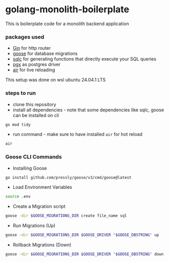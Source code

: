 # golang-monolith-boilerplate

This is boilerplate code for a monolith backend application

### packages used
- [Gin](https://gin-gonic.com/) for http router
- [goose](https://github.com/pressly/goose) for database migrations
- [sqlc](https://sqlc.dev/) for generating functions that directly execute your SQL queries
- [pgx](https://pkg.go.dev/github.com/jackc/pgx/v5) as postgres driver
- [air](https://github.com/air-verse/air) for live reloading

This setup was done on wsl ubuntu 24.04.1 LTS

### steps to run 

- clone this repository
- install all dependencies - note that some dependencies like sqlc, goose can be installed on cli
```bash
go mod tidy
```
- run command - make sure to have installed `air` for hot reload
```bash
air
```
### Goose CLI Commands

- Installing Goose
```bash
go install github.com/pressly/goose/v3/cmd/goose@latest
```

- Load Environment Variables
```bash
source .env
```

- Create a Migration script
```bash
goose -dir $GOOSE_MIGRATIONS_DIR create file_name sql
```
- Run Migrations (Up)
```bash
goose -dir $GOOSE_MIGRATIONS_DIR $GOOSE_DRIVER "$GOOSE_DBSTRING" up
```
- Rollback Migrations (Down)
```bash
goose -dir $GOOSE_MIGRATIONS_DIR $GOOSE_DRIVER "$GOOSE_DBSTRING" down
```
